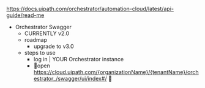 https://docs.uipath.com/orchestrator/automation-cloud/latest/api-guide/read-me

* Orchestrator Swagger
  * CURRENTLY v2.0
  * roadmap
    * upgrade to v3.0
  * steps to use
    * log in | YOUR Orchestrator instance
    * 👀open https://cloud.uipath.com/{organizationName}/{tenantName}/orchestrator_/swagger/ui/index#/ 👀

